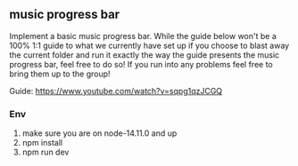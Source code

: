## music progress bar

Implement a basic music progress bar. While the guide below won't be a 100% 1:1 guide to what we currently have set up if you choose to blast away the current folder and run it exactly the way the guide presents the music progress bar, feel free to do so! If you run into any problems feel free to bring them up to the group!

Guide:
https://www.youtube.com/watch?v=sqpg1qzJCGQ

### Env

1. make sure you are on node-14.11.0 and up
1. npm install
1. npm run dev